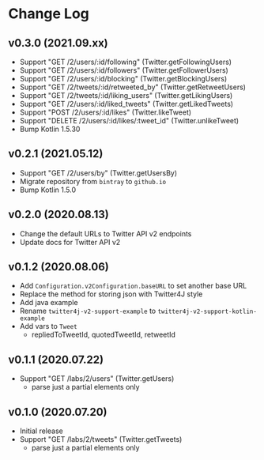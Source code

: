 Change Log
==========

v0.3.0 (2021.09.xx)
-------------------
- Support "GET /2/users/:id/following" (Twitter.getFollowingUsers)
- Support "GET /2/users/:id/followers" (Twitter.getFollowerUsers)
- Support "GET /2/users/:id/blocking" (Twitter.getBlockingUsers)
- Support "GET /2/tweets/:id/retweeted_by" (Twitter.getRetweetUsers)
- Support "GET /2/tweets/:id/liking_users" (Twitter.getLikingUsers)
- Support "GET /2/users/:id/liked_tweets" (Twitter.getLikedTweets)
- Support "POST /2/users/:id/likes" (Twitter.likeTweet)
- Support "DELETE /2/users/:id/likes/:tweet_id" (Twitter.unlikeTweet)
- Bump Kotlin 1.5.30

v0.2.1 (2021.05.12)
-------------------
- Support "GET /2/users/by" (Twitter.getUsersBy)
- Migrate repository from `bintray` to `github.io`
- Bump Kotlin 1.5.0

v0.2.0 (2020.08.13)
-------------------
- Change the default URLs to Twitter API v2 endpoints
- Update docs for Twitter API v2

v0.1.2 (2020.08.06)
-------------------
- Add `Configuration.v2Configuration.baseURL` to set another base URL
- Replace the method for storing json with Twitter4J style
- Add java example
- Rename `twitter4j-v2-support-example` to `twitter4j-v2-support-kotlin-example`
- Add vars to `Tweet`
  - repliedToTweetId, quotedTweetId, retweetId

v0.1.1 (2020.07.22)
-------------------
- Support "GET /labs/2/users" (Twitter.getUsers)
  - parse just a partial elements only

v0.1.0 (2020.07.20)
-------------------
- Initial release
- Support "GET /labs/2/tweets" (Twitter.getTweets)
  - parse just a partial elements only
